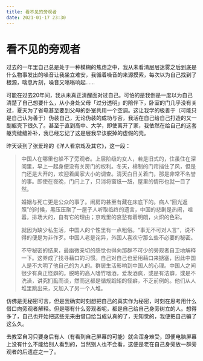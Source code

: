 ```yaml
---
title: 看不见的旁观者
date: 2021-01-17 23:30
---
```


# 看不见的旁观者

过去的一年里自己总是处于一种模糊的焦虑之中，我从未看清层层迷雾之后到底是什么物事发出的噪音让我坐立难安，我循着噪音的来源摸索，每次以为自己找到了根源，喘息片刻，噪音又嗡嗡响起……

可能在过去20年间，我从未真正清醒面对过自己。可怕的是我倒是一度以为自己清楚了自己想要什么，从小身处父母「过分透明」的陪伴下，卧室的门几乎没有关过，夏天为了省电甚至要到父母的卧室共用一个空调。这让我学的极善于（可能只是自己认为善于）伪装自己，无论伪装的成功与否，我活在自己给自己打造的又一副躯壳下很久了。甚至于直到高中、大学，即使离开了家，我依然在给自己的这套躯壳缝缝补补，我已经忘记了这是层我早该脱掉的虚假的壳。

昨天读到了张爱玲的《洋人看京戏及其它》，这一段：

> 中国人在哪里也躲不了旁观者。上层阶级的女人，若是旧式的，住虽住在深闺里，早上一起身便没有关房门的权利。冬天，棉制的门帘挡住了风，但是门还是大开的，欢迎着阖家大小的调查。清天白日关着门，那是非常不名誉的事。即使在夜晚，门闩上了，只消将窗纸一舐，屋里的情形也就一目了然。
> 
> 婚姻与死亡更是公众的事了。闹房的甚至有藏在床底下的。病人“回光返照”的时候，黑压压聚了一屋子人听取临终的遗言，中国的悲剧是热闹，喧嚣，排场大的，自有它的理由；京戏里的哀愁有着明朗，火炽的色彩。
> 
> 就因为缺少私生活，中国人的个性里有一点粗俗。“事无不可对人言”，说不得的便是为非作歹。中国人老是诧异，外国人喜欢守那么些不必要的秘密。
> 
> 不守秘密的结果，最幽微亲切的感觉也得向那群不可少的旁观者自卫地解释一下。这养成了找寻藉口的习惯。自己对自己也爱用藉口来搪塞，因此中国人是不大明了他自己的为人的。群居生活影响到中国人的心理。中国人之间很少有真正怪癖的。脱略的高人嗜竹嗜酒，爱发酒疯，或是有洁癖，或是不洗澡，讲究扪虱而谈，然而这都是循规蹈矩的怪癖，不乏前例的。他们从人堆里跳出来，又加入了另一个人堆。

仿佛是无秘密可言，但是我确实时刻想把自己的真实作为秘密，时刻在思考用什么借口向旁观者解释。但是哪有什么旁观者呢，都是自己给自己身旁树立的人。想得多了，自己也开始把这些无来由借口给当成认真的了，无知觉的，我便把自己骗了这么久。

去教室自习只要身后有人（有看到自己屏幕的可能）就会浑身难受，即便电脑屏幕上没有什么不能给别人看到的，当然别人也不会看，这便是老在自己身旁放一群旁观者的后遗症之一了。
